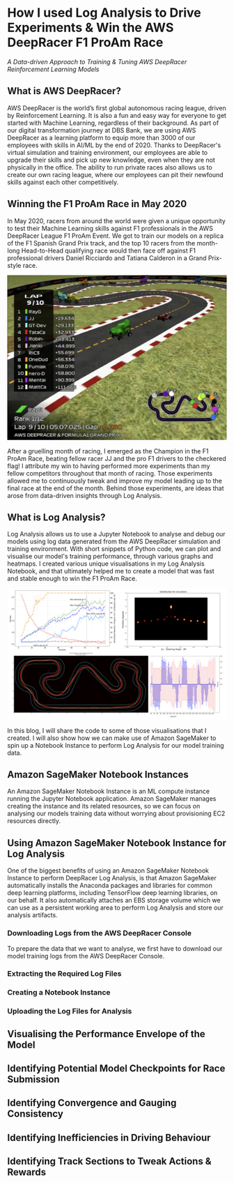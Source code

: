 # How I used Log Analysis to Drive Experiments & Win the AWS DeepRacer F1 ProAm Race
*A Data-driven Approach to Training & Tuning AWS DeepRacer Reinforcement Learning Models*

## What is AWS DeepRacer?
AWS DeepRacer is the world’s first global autonomous racing league, driven by Reinforcement Learning. It is also a fun and easy way for everyone to get started with Machine Learning, regardless of their background. As part of our digital transformation journey at DBS Bank, we are using AWS DeepRacer as a learning platform to equip more than 3000 of our employees with skills in AI/ML by the end of 2020. Thanks to DeepRacer's virtual simulation and training environment, our employees are able to upgrade their skills and pick up new knowledge, even when they are not physically in the office. The ability to run private races also allows us to create our own racing league, where our employees can pit their newfound skills against each other competitively.

## Winning the F1 ProAm Race in May 2020
In May 2020, racers from around the world were given a unique opportunity to test their Machine Learning skills against F1 professionals in the AWS DeepRacer League F1 ProAm Event. We got to train our models on a replica of the F1 Spanish Grand Prix track, and the top 10 racers from the month-long Head-to-Head qualifying race would then face off against F1 professional drivers Daniel Ricciardo and Tatiana Calderon in a Grand Prix-style race.

![F1 ProAm Race](/images/log_analysis_blog_f1proamrace.png)

After a gruelling month of racing, I emerged as the Champion in the F1 ProAm Race, beating fellow racer JJ and the pro F1 drivers to the checkered flag! I attribute my win to having performed more experiments than my fellow competitors throughout that month of racing. Those experiments allowed me to continuously tweak and improve my model leading up to the final race at the end of the month. Behind those experiments, are ideas that arose from data-driven insights through Log Analysis.

## What is Log Analysis?
Log Analysis allows us to use a Jupyter Notebook to analyse and debug our models using log data generated from the AWS DeepRacer simulation and training environment. With short snippets of Python code, we can plot and visualise our model's training performance, through various graphs and heatmaps. I created various unique visualisations in my Log Analysis Notebook, and that ultimately helped me to create a model that was fast and stable enough to win the F1 ProAm Race.

![Log Analysis for the Spain F1 Trrack](/images/log_analysis_blog_visualisations.png)

In this blog, I will share the code to some of those visualisations that I created. I will also show how we can make use of Amazon SageMaker to spin up a Notebook Instance to perform Log Analysis for our model training data.

## Amazon SageMaker Notebook Instances
An Amazon SageMaker Notebook Instance is an ML compute instance running the Jupyter Notebook application. Amazon SageMaker manages creating the instance and its related resources, so we can focus on analysing our models training data without worrying about provisioning EC2 resources directly.

## Using Amazon SageMaker Notebook Instance for Log Analysis
One of the biggest benefits of using an Amazon SageMaker Notebook Instance to perform DeepRacer Log Analysis, is that Amazon SageMaker automatically installs the Anaconda packages and libraries for common deep learning platforms, including TensorFlow deep learning libraries, on our behalf. It also automatically attaches an EBS storage volume which we can use as a persistent working area to perform Log Analysis and store our analysis artifacts.

### Downloading Logs from the AWS DeepRacer Console
To prepare the data that we want to analyse, we first have to download our model training logs from the AWS DeepRacer Console.

### Extracting the Required Log Files

### Creating a Notebook Instance


### Uploading the Log Files for Analysis

## Visualising the Performance Envelope of the Model

## Identifying Potential Model Checkpoints for Race Submission

## Identifying Convergence and Gauging Consistency

## Identifying Inefficiencies in Driving Behaviour

## Identifying Track Sections to Tweak Actions & Rewards

